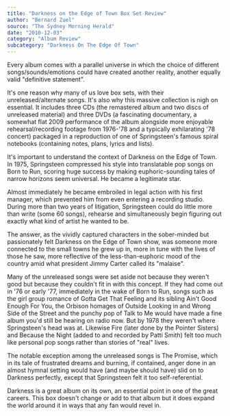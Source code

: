 ```yaml
---
title: "Darkness on the Edge of Town Box Set Review"
author: "Bernard Zuel"
source: "The Sydney Morning Herald"
date: "2010-12-03"
category: "Album Review"
subcategory: "Darkness On The Edge Of Town"
---
```


Every album comes with a parallel universe in which the choice of different songs/sounds/emotions could have created another reality, another equally valid "definitive statement".

It's one reason why many of us love box sets, with their unreleased/alternate songs. It's also why this massive collection is nigh on essential. It includes three CDs (the remastered album and two discs of unreleased material) and three DVDs (a fascinating documentary, a somewhat flat 2009 performance of the album alongside more enjoyable rehearsal/recording footage from 1976-'78 and a typically exhilarating '78 concert) packaged in a reproduction of one of Springsteen's famous spiral notebooks (containing notes, plans, lyrics and lists).

It's important to understand the context of Darkness on the Edge of Town. In 1975, Springsteen compressed his style into translatable pop songs on Born to Run, scoring huge success by making euphoric-sounding tales of narrow horizons seem universal. He became a legitimate star.

Almost immediately he became embroiled in legal action with his first manager, which prevented him from even entering a recording studio. During more than two years of litigation, Springsteen could do little more than write (some 60 songs), rehearse and simultaneously begin figuring out exactly what kind of artist he wanted to be.

The answer, as the vividly captured characters in the sober-minded but passionately felt Darkness on the Edge of Town show, was someone more connected to the small towns he grew up in, more in tune with the lives of those he saw, more reflective of the less-than-euphoric mood of the country amid what president Jimmy Carter called its "malaise".

Many of the unreleased songs were set aside not because they weren't good but because they couldn't fit in with this concept. If they had come out in '76 or early '77, immediately in the wake of Born to Run, songs such as the girl group romance of Gotta Get That Feeling and its sibling Ain't Good Enough For You, the Orbison homages of Outside Looking in and Wrong Side of the Street and the punchy pop of Talk to Me would have made a fine album you'd still be hearing on radio now. But by 1978 they weren't where Springsteen's head was at. Likewise Fire (later done by the Pointer Sisters) and Because the Night (added to and recorded by Patti Smith) felt too much like personal pop songs rather than stories of "real" lives.

The notable exception among the unreleased songs is The Promise, which in its tale of frustrated dreams and burning, if contained, anger done in an almost hymnal setting would have (and maybe should have) slid on to Darkness perfectly, except that Springsteen felt it too self-referential.

Darkness is a great album on its own, an essential point in one of the great careers. This box doesn't change or add to that album but it does expand the world around it in ways that any fan would revel in.